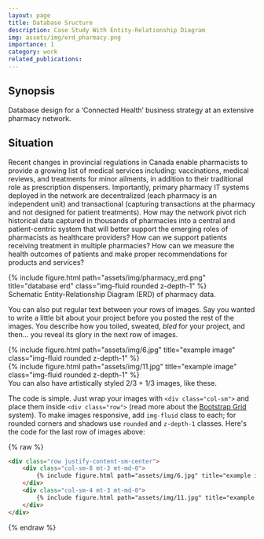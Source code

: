 ```yaml
---
layout: page
title: Database Sructure 
description: Case Study With Entity-Relationship Diagram
img: assets/img/erd_pharmacy.png
importance: 1
category: work
related_publications: 
---
```


## Synopsis 
Database design for a ‘Connected Health’ business strategy at an extensive pharmacy network.
 
## Situation  
Recent changes in provincial regulations in Canada enable pharmacists to provide a growing list of medical services including: vaccinations, medical reviews, and treatments for minor ailments, in addition to their traditional role as prescription dispensers. Importantly, primary pharmacy IT systems deployed in the network are decentralized (each pharmacy is an independent unit) and transactional (capturing transactions at the pharmacy and not designed for patient treatments). How may the network pivot rich historical data captured in thousands of pharmacies into a central and patient-centric system that will better support the emerging roles of pharmacists as healthcare providers? How can we support patients receiving treatment in multiple pharmacies? How can we measure the health outcomes of patients and make proper recommendations for products and services? 



</div>
<div class="row">
    <div class="col-sm mt-3 mt-md-0">
        {% include figure.html path="assets/img/pharmacy_erd.png" title="database erd" class="img-fluid rounded z-depth-1" %}
    </div>
</div>
<div class="caption">
    Schematic Entity-Relationship Diagram (ERD) of pharmacy data.
</div>

You can also put regular text between your rows of images.
Say you wanted to write a little bit about your project before you posted the rest of the images.
You describe how you toiled, sweated, *bled* for your project, and then... you reveal its glory in the next row of images.


<div class="row justify-content-sm-center">
    <div class="col-sm-8 mt-3 mt-md-0">
        {% include figure.html path="assets/img/6.jpg" title="example image" class="img-fluid rounded z-depth-1" %}
    </div>
    <div class="col-sm-4 mt-3 mt-md-0">
        {% include figure.html path="assets/img/11.jpg" title="example image" class="img-fluid rounded z-depth-1" %}
    </div>
</div>
<div class="caption">
    You can also have artistically styled 2/3 + 1/3 images, like these.
</div>


The code is simple.
Just wrap your images with `<div class="col-sm">` and place them inside `<div class="row">` (read more about the <a href="https://getbootstrap.com/docs/4.4/layout/grid/">Bootstrap Grid</a> system).
To make images responsive, add `img-fluid` class to each; for rounded corners and shadows use `rounded` and `z-depth-1` classes.
Here's the code for the last row of images above:

{% raw %}
```html
<div class="row justify-content-sm-center">
    <div class="col-sm-8 mt-3 mt-md-0">
        {% include figure.html path="assets/img/6.jpg" title="example image" class="img-fluid rounded z-depth-1" %}
    </div>
    <div class="col-sm-4 mt-3 mt-md-0">
        {% include figure.html path="assets/img/11.jpg" title="example image" class="img-fluid rounded z-depth-1" %}
    </div>
</div>
```
{% endraw %}
